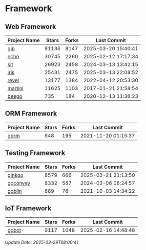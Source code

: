 # Framework

## Web Framework
| Project Name | Stars | Forks | Last Commit |
| ------------ | ----- | ----- | ----------- |
| [gin](https://github.com/gin-gonic/gin) | 81136 | 8147 | 2025-03-20 15:40:41 |
| [echo](https://github.com/labstack/echo) | 30745 | 2260 | 2025-02-12 17:17:34 |
| [kit](https://github.com/go-kit/kit) | 26923 | 2458 | 2024-03-13 13:42:15 |
| [iris](https://github.com/kataras/iris) | 25431 | 2475 | 2025-03-13 22:08:52 |
| [revel](https://github.com/revel/revel) | 13177 | 1384 | 2022-04-12 20:53:30 |
| [martini](https://github.com/go-martini/martini) | 11625 | 1103 | 2017-01-21 21:58:54 |
| [beego](https://github.com/astaxie/beego) | 735 | 184 | 2020-12-13 11:36:23 |

## ORM Framework
| Project Name | Stars | Forks | Last Commit |
| ------------ | ----- | ----- | ----------- |
| [gorm](https://github.com/jinzhu/gorm) | 648 | 195 | 2021-11-20 01:15:37 |

## Testing Framework
| Project Name | Stars | Forks | Last Commit |
| ------------ | ----- | ----- | ----------- |
| [ginkgo](https://github.com/onsi/ginkgo) | 8579 | 666 | 2025-03-21 21:13:50 |
| [goconvey](https://github.com/smartystreets/goconvey) | 8332 | 557 | 2024-03-06 06:24:57 |
| [goblin](https://github.com/franela/goblin) | 889 | 76 | 2021-10-03 14:34:22 |

## IoT Framework
| Project Name | Stars | Forks | Last Commit |
| ------------ | ----- | ----- | ----------- |
| [gobot](https://github.com/hybridgroup/gobot) | 9117 | 1048 | 2025-02-16 14:48:48 |

*Update Date: 2025-03-29T08:00:41*